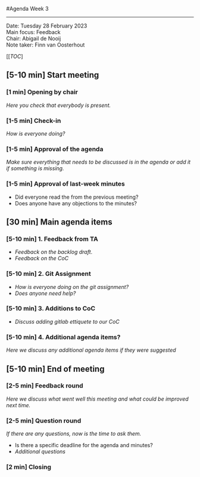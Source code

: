 #Agenda Week 3

---

Date:           Tuesday 28 February 2023  
Main focus:     Feedback  
Chair:          Abigail de Nooij  
Note taker:     Finn van Oosterhout

[[_TOC_]

## [5-10 min] Start meeting

### [1 min] Opening by chair
*Here you check that everybody is present.*

### [1-5 min] Check-in
*How is everyone doing?*

### [1-5 min] Approval of the agenda
*Make sure everything that needs to be discussed is in the agenda or add it if something is missing.*

### [1-5 min] Approval of last-week minutes
- Did everyone read the from the previous meeting?
- Does anyone have any objections to the minutes?

## [30 min] Main agenda items

### [5-10 min] 1. Feedback from TA
- *Feedback on the backlog draft*. 
- *Feedback on the CoC*

### [5-10 min] 2. Git Assignment
- *How is everyone doing on the git assignment?*  
- *Does anyone need help?*

### [5-10 min] 3. Additions to CoC
- *Discuss adding gitlab ettiquete to our CoC*

### [5-10 min] 4. Additional agenda items?
*Here we discuss any additional agenda items if they were suggested*

## [5-10 min] End of meeting

### [2-5 min] Feedback round
*Here we discuss what went well this meeting and what could be improved next time.*

### [2-5 min] Question round
*If there are any questions, now is the time to ask them.*  
  - Is there a specific deadline for the agenda and minutes?  
  - *Additional questions*

### [2 min] Closing
